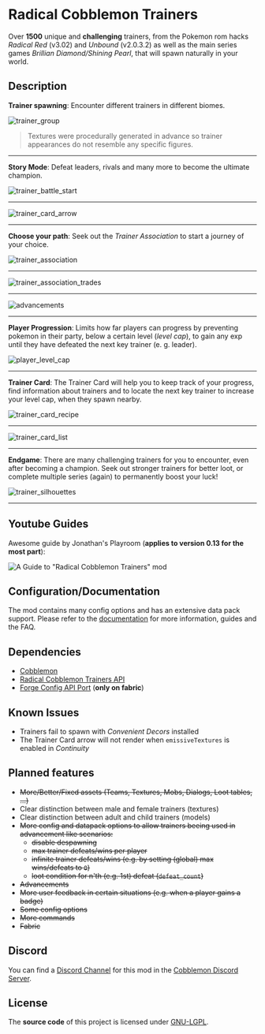 # Radical Cobblemon Trainers

Over **1500** unique and **challenging** trainers, from the Pokemon rom hacks *Radical Red* (v3.02) and *Unbound* (v2.0.3.2) as well as the main series games *Brillian Diamond/Shining Pearl*, that will spawn naturally in your world.

## Description

**Trainer spawning**: Encounter different trainers in different biomes.

![trainer_group](https://cdn.modrinth.com/data/lRwTUnD7/images/90fde6cb08864dd235c49405e74adfb313aa8bb8.png)

> Textures were procedurally generated in advance so trainer appearances do not resemble any specific figures.

---

**Story Mode**: Defeat leaders, rivals and many more to become the ultimate champion.

![trainer_battle_start](https://cdn.modrinth.com/data/lRwTUnD7/images/fc88a7cb14538738ca900eb965b74e40e7ecf42c.png)

---

![trainer_card_arrow](https://cdn.modrinth.com/data/lRwTUnD7/images/6fb1b46e6004992f928c19513e52e864bf945bd9.png)

---

**Choose your path**: Seek out the *Trainer Association* to start a journey of your choice.

![trainer_association](https://cdn.modrinth.com/data/lRwTUnD7/images/93ac7a356f7254d2fdc11b186ac1266bbdbe8af7.png)

---

![trainer_association_trades](https://cdn.modrinth.com/data/lRwTUnD7/images/7fc5a4e06aeec77cc53477b24b2ac6a800571349.png)

---

![advancements](https://gitlab.com/srcmc/rct/docs/-/raw/0.14/docs/img/advancements.gif?ref_type=heads)

---

**Player Progression**: Limits how far players can progress by preventing pokemon in their party, below a certain level (*level cap*), to gain any exp until they have defeated the next key trainer (e. g. leader).

![player_level_cap](https://cdn.modrinth.com/data/lRwTUnD7/images/0fbd04c6fbf1a3a7624015390f78447af5ae286d.png)

---

**Trainer Card**: The Trainer Card will help you to keep track of your progress, find information about trainers and to locate the next key trainer to increase your level cap, when they spawn nearby.

![trainer_card_recipe](https://cdn.modrinth.com/data/lRwTUnD7/images/29ec64c73cdea36e15885143c611d3f60d6e002a.png)

---

![trainer_card_list](https://cdn.modrinth.com/data/lRwTUnD7/images/7b8e14473b9b9258348299156bd5d3d8d421ad28.png)

---

**Endgame**: There are many challenging trainers for you to encounter, even after becoming a champion. Seek out stronger trainers for better loot, or complete multiple series (again) to permanently boost your luck!

![trainer_silhouettes](https://cdn.modrinth.com/data/lRwTUnD7/images/87405f1ddcea4dd0db4c1a3a67603ec555cbff97.png)

---

## Youtube Guides

Awesome guide by Jonathan's Playroom (**applies to version 0.13 for the most part**):

![A Guide to "Radical Cobblemon Trainers" mod](https://www.youtube.com/watch?v=Dzk3DTmBQDE)

## Configuration/Documentation

The mod contains many config options and has an extensive data pack support. Please refer to the [documentation](https://srcmc.gitlab.io/rct/docs) for more information, guides and the FAQ.

## Dependencies

- [Cobblemon](https://modrinth.com/mod/cobblemon)
- [Radical Cobblemon Trainers API](https://modrinth.com/mod/rctapi)
- [Forge Config API Port](https://modrinth.com/mod/forge-config-api-port) (**only on fabric**)

## Known Issues

- Trainers fail to spawn with *Convenient Decors* installed
- The Trainer Card arrow will not render when `emissiveTextures` is enabled in *Continuity*

## Planned features

- ~~More/Better/Fixed assets (Teams, Textures, Mobs, Dialogs, Loot tables, ...)~~
- Clear distinction between male and female trainers (textures)
- Clear distinction between adult and child trainers (models)
- ~~More config and datapack options to allow trainers beeing used in advancement like scenarios:~~
  - ~~disable despawning~~
  - ~~max trainer defeats/wins per player~~
  - ~~infinite trainer defeats/wins (e.g. by setting (global) max wins/defeats to `0`)~~
  - ~~loot condition for n'th (e.g. 1st) defeat (`defeat_count`)~~
- ~~Advancements~~
- ~~More user feedback in certain situations (e.g. when a player gains a badge)~~
- ~~Some config options~~
- ~~More commands~~
- ~~Fabric~~

## Discord

You can find a [Discord Channel](https://discord.com/channels/934267676354834442/1234121411275133031) for this mod in the [Cobblemon Discord Server](https://discord.gg/cobblemon).

## License

The **source code** of this project is licensed under [GNU-LGPL](LICENSE.md).
